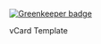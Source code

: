 
[![Greenkeeper badge](https://badges.greenkeeper.io/truongsinh/tran-nguyen.pro.svg)](https://greenkeeper.io/)

vCard Template